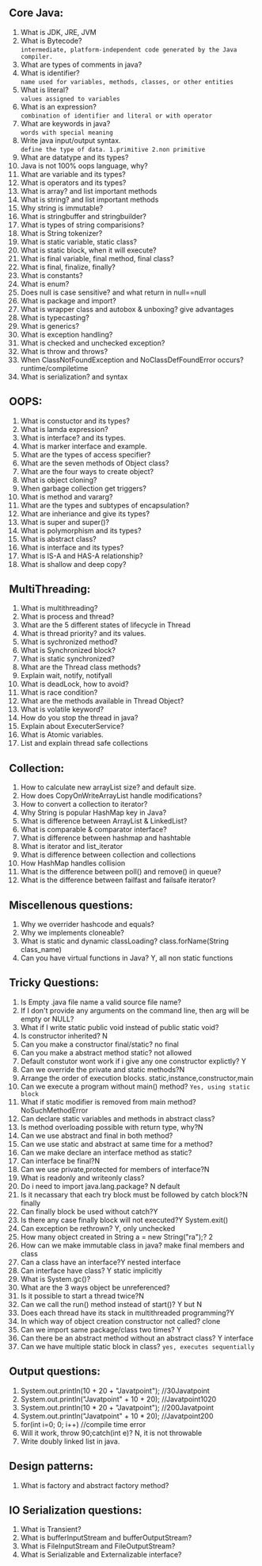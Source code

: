 ## Core Java:
1. What is JDK, JRE, JVM
2. What is Bytecode?  
`intermediate, platform-independent code generated by the Java compiler.`  
3. What are types of comments in java?
4. What is identifier?  
`name used for variables, methods, classes, or other entities`  
5. What is literal?  
`values assigned to variables`  
6. What is an expression?  
`combination of identifier and literal or with operator`  
7. What are keywords in java?  
`words with special meaning`   
8. Write java input/output syntax.  
`define the type of data. 1.primitive 2.non primitive`  
9. What are datatype and its types?
10. Java is not 100% oops language, why?
11. What are variable and its types?
12. What is operators and its types?
13. What is array? and list important methods
14. What is string? and list important methods
15. Why string is immutable?
13. What is stringbuffer and stringbuilder?
14. What is types of string comparisions?
15. What is String tokenizer?
16. What is static variable, static class?
17. What is static block, when it will execute?
17. What is final variable, final method, final class?
18. What is final, finalize, finally?
19. What is constants?
20. What is enum?
21. Does null is case sensitive? and what return in null==null
22. What is package and import?
23. What is wrapper class and autobox & unboxing? give advantages
24. What is typecasting?
25. What is generics?
26. What is exception handling?
27. What is checked and unchecked exception?
28. What is throw and throws?  
29. When ClassNotFoundException and NoClassDefFoundError occurs?  runtime/compiletime  
30. What is serialization? and syntax


## OOPS:
1. What is constuctor and its types?
1. What is lamda expression?
2. What is interface? and its types.
3. What is marker interface and example.
3. What are the types of access specifier?
4. What are the seven methods of Object class?
5. What are the four ways to create object?
5. What is object cloning?  
6. When garbage collection get triggers?
7. What is method and vararg?
7. What are the types and subtypes of encapsulation?
8. What are inheriance and give its types?
9. What is super and super()?
10. What is polymorphism and its types?
11. What is abstract class?
12. What is interface and its types?
13. What is IS-A and HAS-A relationship?
15. What is shallow and deep copy?   


## MultiThreading:
1. What is multithreading?
2. What is process and thread?
3. What are the 5 different states of lifecycle in Thread
4. What is thread priority? and its values. 
5. What is sychronized method?
6. What is Synchronized block?
7. What is static synchronized?
8. What are the Thread class methods?
9. Explain wait, notify, notifyall
10. What is deadLock, how to avoid?
11. What is race condition?
12. What are the methods available in Thread Object?
13. What is volatile keyword?
14. How do you stop the thread in java?  
15. Explain about ExecuterService?
16. What is Atomic variables. 
17. List and explain thread safe collections 


## Collection:
1. How to calculate new arrayList size? and default size.
2. How does CopyOnWriteArrayList handle modifications?
2. How to convert a collection to iterator?
3. Why String is popular HashMap key in Java?  
4. What is difference between ArrayList & LinkedList? 
5. What is comparable & comparator interface?  
7. What is difference between hashmap and hashtable  
8. What is iterator and list_iterator
9. What is difference between collection and collections  
11. How HashMap handles collision
12. What is the difference between poll() and remove() in queue? 
14. What is the difference between failfast and failsafe iterator?

## Miscellenous questions:
1. Why we overrider hashcode and equals?
2. Why we implements cloneable?  
3. What is static and dynamic classLoading? class.forName(String class_name)  
4. Can you have virtual functions in Java? Y, all non static functions


## Tricky Questions:
1. Is Empty .java file name a valid source file name?
2. If I don't provide any arguments on the command line, then arg will be empty or NULL?
3. What if I write static public void instead of public static void?
4. Is constructor inherited? N
5. Can you make a constructor final/static? no final
5. Can you make a abstract method static? not allowed
6. Default constutor wont work if i give any one constructor explictly? Y
7.  Can we override the private and static methods?N
8. Arrange the order of execution blocks. static,instance,constructor,main
9.  Can we execute a program without main() method? `Yes, using static block`
10. What if static modifier is removed from main method? NoSuchMethodError
11. Can declare static variables and methods in abstract class?
12. Is method overloading possible with return type, why?N
13. Can we use abstract and final in both method?
14. Can we use static and abstract at same time for a method?
15. Can we make declare an interface method as static?
16. Can interface be final?N
17. Can we use private,protected for members of interface?N
18. What is readonly and writeonly class? 
19. Do i need to import java.lang.package? N default
20. Is it necassary that each try block must be followed by catch block?N finally
21. Can finally block be used without catch?Y
23. Is there any case finally block will not executed?Y System.exit()
24. Can exception be rethrown? Y, only unchecked
25. How many object created in String a = new String("ra");? 2
26. How can we make immutable class in java? make final members and class
27. Can a class have an interface?Y nested interface
28. Can interface have class? Y static implicitly
29. What is System.gc()?
30. What are the 3 ways object be unreferenced?
31. Is it possible to start a thread twice?N
32. Can we call the run() method instead of start()? Y but N
33. Does each thread have its stack in multithreaded programming?Y
34. In which way of object creation constructor not called? clone
35. Can we import same package/class two times? Y
36. Can there be an abstract method without an abstract class? Y interface
37. Can we have multiple static block in class? `yes, executes sequentially`

## Output questions:
1.  System.out.println(10 + 20 + "Javatpoint");    //30Javatpoint
2.  System.out.println("Javatpoint" + 10 + 20);   //Javatpoint1020
3. System.out.println(10 * 20 + "Javatpoint");    //200Javatpoint
4. System.out.println("Javatpoint" + 10 * 20);    //Javatpoint200
5. for(int i=0; 0; i++)   //compile time error
6. Will it work, throw 90;catch(int e)? N, it is not throwable
7. Write doubly linked list in java.


## Design patterns:
1. What is factory and abstract factory method?  

## IO Serialization questions:  
1. What is Transient?
2. What is bufferInputStream and bufferOutputStream?  
3. What is FileInputStream and FileOutputStream?  
4. What is Serializable and Externalizable interface?  